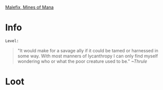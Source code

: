 <!-- TITLE: An Enchanted Howler -->

[Malefix, Mines of Mana](malefix)

# Info

```perl
Level: 
```
> "It would make for a savage ally if it could be tamed or harnessed in some way.  With most manners of lycanthropy I can only find myself wondering who or what the poor creature used to be."
> *~Thrule*


# Loot